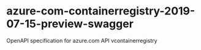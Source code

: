 # azure-com-containerregistry-2019-07-15-preview-swagger
OpenAPI specification for azure.com API vcontainerregistry
